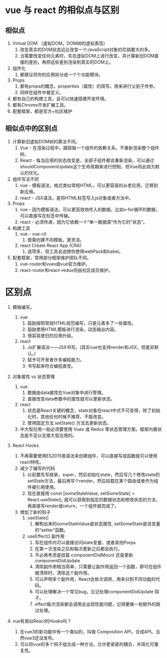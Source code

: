 # vue 与 react 的相似点与区别

## 相似点
1. Virtual DOM （虚拟DOM，DOM树的虚拟表现）
    1. 改变真实的DOM状态远比改变一个JavaScript对象的花销要大的多。
    1. 当需要改变任何元素时，先在虚拟DOM上进行改变，并计算新旧DOM直接的差别，再把这些差别渲染到真实的DOM上。
1. 组件化
    1. 都建议将你的应用拆分成一个个功能模块。
1. Props
    1. 都有props的概念，properties（属性）的简写。用来进行父到子传参。
    1. 同样在组件中被定义。
1. 都有自己的构建工具，且可以快速搭建开发环境。
1. 都有Chrome开发扩展工具。
1. 配套框架，都是官方+社区维护



## 相似点中的区别点
1. 计算新旧虚拟DOM树的算法不同。
    1. Vue - 在渲染过程中，跟踪每一个组件的依赖关系，不重新渲染整个组件树。
    1. React - 每当应用的状态改变是，全部子组件都会重新渲染，可以通过shouldComponentUpdate这个生命周期来进行控制，但Vue将此视为默认的优化。
1. 组件写法不同
    1. vue - 模板语法，格式类似常规HTML，可以更容易的从老应用，迁移到新应用。
    1. react - JSX语法，是将HTML标签写入js对象或者方法中。
1. Props
    1. vue - 因为模板语法，可以更高效地传入的数据。比如v-for循环的数据，可以直接写在标签中传输。
    1. react - 必须传递，因为它依赖一个“单一数据源”作为它的“状态”。
1. 构建工具
    1. vue - vue-cli
        1. 按需创建不同模板，更灵活。 
    1. react Create React App (CRA)
        1. 选项多，但工具会迫使你使用webPack和babel。
1. 配套框架，常用部分框架维护团队不同。
    1. vue-router和vuex由vue官方维护。
    1. react-router和react-redux则由社区成员维护。

# 区别点
1. 模板编写。
    1. vue
        1. 鼓励按照常规HTML规范编写，只是元素多了一些属性。
        1. 鼓励使用HTML模板进行渲染，动态输出内容。
        1. 很容易使旧的应用升级。
    1. react
        1. Js扩展语法——JSX书写。(其实vue也支持render和JSX，但是非默认。)
        1. 赋予可开发者许多编程能力。
        1. 书写起来符合编程直觉。
1. 对象属性 vs 状态管理 
    1. vue
        1. 数据由data属性在Vue对象中进行管理。
        1. 直接改变data参数中的属性就可以更新状态。
    1. react
        1. 状态是React关键的概念，state对象在react中式不可变得，除了初始化时，其他任何时候不推荐、不能改变。
        1. 使用固定方法 setState() 方法去更新状态。
    1. 中大型应用一般必须要使用 Vuex 或 Redux 等状态管理方案。框架内置状态是不足以支撑大型应用的。
1. React Hooks
    1. 不再需要使用ES2015类语法来创建组件，可以直接写成函数就可以使用react特性。
    1. 减少了编写的代码
        1. 以前要先写继承，super，然后初始化state，然后写几个修改state的setState方法，最后再写个render，然后挂载在某个路由或者作为组件被引用使用。
        1. 现在直接用 const [someStateValue, setSomeState] = React.useState(), 就可以获取到指定的数据状态和修改状态的方法，再直接写render或return，一个组件就完成了。
    1. 增加了新的钩子
        1. useState()
            1. 解构出来的someStateValue是状态属性, setSomeState是该变量的“setter”函数。
        1. useEffect() 副作用
            1. 写在组件内可以直接访问state变量，或者其他Porps
            1. 在第一次渲染之后和每次更新之后都会执行。
            1. 不必再考虑是挂载 componentDidMount 还是更新 componentDidUpdate
            1. 清除副作用相当简单，只需要让副作用返回一个函数，即可在组件被清除时，清除这个副作用。
            1. 可以声明多个副作用，React会依次调用，用来分割不同功能的代码。
            1. 可以处理解决一个常见bug，忘记处理componentDidUpdate 钩子。
            1. effect每次渲染都会调用会出现性能问题，记得要做一些额外的跳过处理。
    
1. vue有类似React的Hooks吗？
    1. 在vue3的新功能中有一个类似的，叫做 Composition API，合成API。当然vue3还没发布。
    1. 可以将vue的多个钩子组合成一种方法，允许更紧密的耦合，并简化可重复性。

